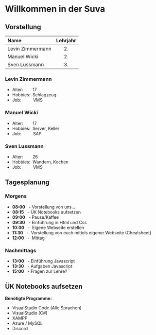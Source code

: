 # Willkommen in der Suva

## **Vorstellung**

| Name             | Lehrjahr |
|:-----------------|:--------:|
| Levin Zimmermann |    2.    |
| Manuel Wicki     |    2.    |
| Sven Lussmann    |    3.    |


### Levin Zimmermann

- Alter: &nbsp;&nbsp;&nbsp;&nbsp;&nbsp;&nbsp; 17
- Hobbies: &nbsp;Schlagzeug
- Job: &nbsp;&nbsp;&nbsp;&nbsp;&nbsp;&nbsp;&nbsp;&nbsp;&nbsp;VMS

### Manuel Wicki

- Alter: &nbsp;&nbsp;&nbsp;&nbsp;&nbsp;&nbsp; 17
- Hobbies: &nbsp;Server, Keller
- Job: &nbsp;&nbsp;&nbsp;&nbsp;&nbsp;&nbsp;&nbsp;&nbsp;&nbsp;SAP

### Sven Lussmann

- Alter: &nbsp;&nbsp;&nbsp;&nbsp;&nbsp;&nbsp; 26
- Hobbies: &nbsp;Wandern, Kochen
- Job: &nbsp;&nbsp;&nbsp;&nbsp;&nbsp;&nbsp;&nbsp;&nbsp;&nbsp;VMS

## **Tagesplanung**

### **Morgens**
- **08:00** &nbsp;&nbsp;-&nbsp;Vorstellung von uns...
- **08:15** &nbsp;&nbsp;-&nbsp;ÜK Notebooks aufsetzen
- **09:00** &nbsp;&nbsp;-&nbsp;Pause/Kaffee
- **09:30** &nbsp;&nbsp;-&nbsp;Einführung in Html und Css
- **10:00** &nbsp;&nbsp;-&nbsp; Eigene Webseite erstellen
- **11:30** &nbsp;&nbsp;-&nbsp; Vorstellung von euch mittels eigener Webseite (Cheatsheet)
- **12:00** &nbsp;&nbsp;-&nbsp; Mittag
### **Nachmittags**
- **13:00** &nbsp;&nbsp;-&nbsp;Einführung Javascript
- **13:30** &nbsp;&nbsp;-&nbsp;Aufgaben Javascript
- **15:00** &nbsp;&nbsp;-&nbsp;Fragen zur Lehre?

## **ÜK Notebooks aufsetzen**

**Benötigte Programme:**
- VisualStudio Code (Alle Sprachen)
- VisualStudio (C#)
- XAMPP
- Azure / MySQL
- Discord
